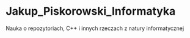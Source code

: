 # Jakup_Piskorowski_Informatyka
Nauka o repozytoriach, C++ i innych rzeczach z natury informatycznej
